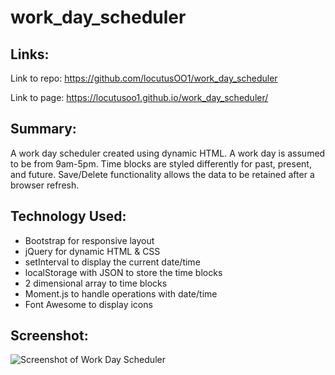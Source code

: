 # work_day_scheduler

## Links:
Link to repo: <https://github.com/locutusOO1/work_day_scheduler>

Link to page: <https://locutusoo1.github.io/work_day_scheduler/>

## Summary:
A work day scheduler created using dynamic HTML. A work day is assumed to be from 9am-5pm. Time blocks are styled differently for past, present, and future. Save/Delete functionality allows the data to be retained after a browser refresh.

## Technology Used:
* Bootstrap for responsive layout
* jQuery for dynamic HTML & CSS
* setInterval to display the current date/time
* localStorage with JSON to store the time blocks
* 2 dimensional array to time blocks
* Moment.js to handle operations with date/time
* Font Awesome to display icons

## Screenshot:
![Screenshot of Work Day Scheduler](https://github.com/locutusOO1/work_day_scheduler/tree/master/assets/screenshots/screenshot.png)
